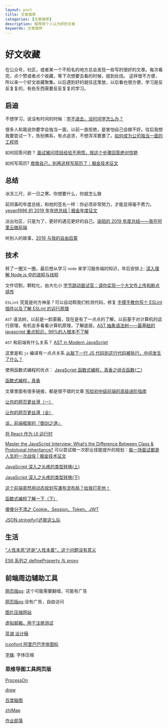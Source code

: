 ```yaml
---
layout: post
title: 文章推荐
categories: [文章推荐]
description: 推荐我个人认为好的文章
keywords: 文章推荐
---
```


# 好文收藏

在公众号，社区，或者某一个不知名的地方总会发现一些写的很好的文章。每次看完，点个赞或者点个收藏，等下次想要去看的时候，就到处找。
这样很不方便，所以来一个好文收藏聚集。以后遇到好的就往这里放，以后看也很方便，学习是反反复复的，有些东西需要反反复复的学习。

## 启迪

不想学习，说没有时间的时候：[学不进去，没时间学怎么办？](https://www.zhangxinxu.com/life/2019/03/study/)

很多人和我说你要学会独当一面，以前一直拒绝，是害怕自己会做不好。往后我想我要尝试一下，告别佛系，有点追求，不想浑浑噩噩了。[如何成为公司独当一面的工程师](https://juejin.im/post/5dd4cc71f265da0bca7899cf)

如何回答问题？ [面试被问项目经验不用慌，按这个步骤回答绝对惊艳](https://juejin.im/post/5e7aed9c6fb9a07cac1d872d)

如何写简历? [救救自己，别再这样写简历了｜掘金技术征文](https://juejin.im/post/5ea59d91518825736512f3b8)

## 总结

冰冻三尺，非一日之寒。你想要什么，你就怎么做

前同事的年度总结，和他的签名一样：你必须非常努力，才能显得毫不费力。[yeyan1996 的 2019 年年终总结 | 掘金年度征文](https://juejin.im/post/5de8633951882512670ec60c)

淡出社区，只是为了，更好的遇见更好的自己。[染陌的 2019 年度总结——我在阿里云做前端](https://juejin.im/post/5e1d43e95188254c0a040f76)

听别人的故事，[2019 与我的自由启蒙](https://juejin.im/post/5e0deb5af265da5d625265d6)

## 技术

转了一圈又一圈，最后想从学习 `node` 来学习服务端的知识，年后安排上: [深入理解 Node.js 中的进程与线程](https://juejin.im/post/5d43017be51d4561f40adcf9)

文件切割，颗粒化，由大化小 [字节跳动面试官：请你实现一个大文件上传和断点续传](https://juejin.im/post/5dff8a26e51d4558105420ed)

`ESLint` 究竟是何方神圣？可以自动帮我们检测代码，修复 [手摸手教你写个 ESLint 插件以及了解 ESLint 的运行原理](https://juejin.im/post/5de8f14ff265da33f9794489)

`AST` 语法树，以前是一脸蒙蔽，现在是有了一点点的了解，以前基于对计算机的运行原理，有机会多看看计算机原理，了解底层。[AST 抽象语法树——最基础的 javascript 重点知识，99%的人根本不了解](https://segmentfault.com/a/1190000016231512)

`AST` 和前端有什么关系？ [AST in Modern JavaScript](https://zhuanlan.zhihu.com/p/32189701)


这里是和 `js` 编译有一点点关系 [从敲下一行 JS 代码到这行代码被执行，中间发生了什么？](https://zhuanlan.zhihu.com/p/101137995)

使用函数式编程的优点： [JavaScript 函数式编程，真香之组合函数(二)](https://juejin.im/post/5c6e08276fb9a04a027af1de)

[函数式编程，真香](https://juejin.im/post/5c19c3ffe51d45059b632eef)

文章里面有很多链接，都是很不错的文章 [写给初中级前端的高级进阶指南](https://juejin.im/post/5e7c08bde51d455c4c66ddad#heading-10)

[让你的网页更丝滑（一）](https://zhuanlan.zhihu.com/p/66398148)

[让你的网页更丝滑（全）](https://zhuanlan.zhihu.com/p/67728054)

[谈，前端框架的『御剑之道』](https://zhuanlan.zhihu.com/p/48171797)

[将 React 作为 UI 运行时](https://overreacted.io/zh-hans/react-as-a-ui-runtime/)

[Master the JavaScript Interview: What’s the Difference Between Class & Prototypal Inheritance?](https://medium.com/javascript-scene/master-the-javascript-interview-what-s-the-difference-between-class-prototypal-inheritance-e4cd0a7562e9)
可以尝试做一次职业技能提升的规划：[每一场面试都是人生的一次战役 | 掘金技术征文](https://juejin.im/post/5e8dab8a51882573b43606ab)

[JavaScript 深入之头疼的类型转换(上)](https://github.com/mqyqingfeng/Blog/issues/159)

[JavaScript 深入之头疼的类型转换(下)](https://github.com/mqyqingfeng/Blog/issues/164)

[这个前端竟然用动态规划写瀑布流布局？给我打死他！](https://juejin.im/post/5ed5b9a26fb9a047a07f2c30)

[函数式编程了解一下（下）](https://juejin.im/post/5b44dac85188251aa5600e40)

[傻傻分不清之 Cookie、Session、Token、JWT](https://juejin.im/post/5e055d9ef265da33997a42cc)

[JSON.stringify()还能这么玩](https://juejin.im/post/5eee33d6e51d45742615751a#heading-1)
## 生活

[“人性本恶”还是“人性本善”，这个问题没有意义](https://mp.weixin.qq.com/s/M-d6lH3v4W7OUX4PCAP05Q)

[ES6 系列之 defineProperty 与 proxy](https://github.com/mqyqingfeng/Blog/issues/107)

## 前端周边辅助工具
[网页版ps](https://www.photopea.com/): 这个可能需要翻墙，可能有广告

[网页版ps](https://ps.gaoding.com/?hmsr=ivan-intro-zhihu#/):没有广告，自由访问

[图片压缩网站](https://tinypng.com/)

[虚拟邮箱，用于注册测试](https://www.guerrillamail.com/inbox)

[蓝湖 设计稿](https://lanhuapp.com/)

[iconfont 阿里巴巴字体图标](https://www.iconfont.cn/)

[字蛛](http://font-spider.org/): 字体压缩

### 思维导图工具网页版

[ProcessOn](https://www.processon.com/)

[draw](https://www.draw.io/)

[百度脑图](http://naotu.baidu.com/)

[zhiMap](https://zhimap.com/)

[作业部落](https://www.zybuluo.com/cmd/)